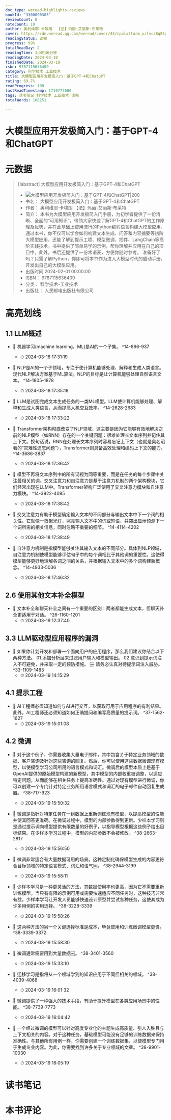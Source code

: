 ```yaml
---
doc_type: weread-highlights-reviews
bookId: "3300090305"
reviewCount: 0
noteCount: 19
author: 奥利维耶·卡埃朗  【法】玛丽-艾丽斯·布莱特
cover: https://cdn.weread.qq.com/weread/cover/44/cpplatform_uzfvcz8q85gdzbaqvchudt/t7_cpplatform_uzfvcz8q85gdzbaqvchudt1709868767.jpg
readingStatus: 读完
progress: 99%
totalReadDay: 2
readingTime: 3小时46分钟
readingDate: 2024-03-10
finishedDate: 2024-03-19
isbn: 9787115636409
category: 科学技术 工业技术
title: 大模型应用开发极简入门：基于GPT-4和ChatGPT
rating: 69.7%
readProgress: 100
lastReadTimestamp: 1710777600
tags: 读书笔记 科学技术 工业技术 读完
totalWords: 108251

---
```


# 大模型应用开发极简入门：基于GPT-4和ChatGPT

# 元数据
> [!abstract] 大模型应用开发极简入门：基于GPT-4和ChatGPT
> - ![ 大模型应用开发极简入门：基于GPT-4和ChatGPT|200](https://cdn.weread.qq.com/weread/cover/44/cpplatform_uzfvcz8q85gdzbaqvchudt/t7_cpplatform_uzfvcz8q85gdzbaqvchudt1709868767.jpg)
> - 书名： 大模型应用开发极简入门：基于GPT-4和ChatGPT
> - 作者： 奥利维耶·卡埃朗  【法】玛丽-艾丽斯·布莱特
> - 简介： 本书为大模型应用开发极简入门手册，为初学者提供了一份清晰、全面的“可用知识”，带领大家快速了解GPT-4和ChatGPT的工作原理及优势，并在此基础上使用流行的Python编程语言构建大模型应用。通过本书，你不仅可以学会如何构建文本生成、问答和内容摘要等初阶大模型应用，还能了解到提示工程、模型微调、插件、LangChain等高阶实践技术。书中提供了简单易学的示例，帮你理解并应用在自己的项目中。此外，书后还提供了一份术语表，方便你随时参考。  准备好了吗？只需了解Python，你即可将本书作为进入大模型时代的启动手册，开发出自己的大模型应用。
> - 出版时间 2024-02-01 00:00:00
> - ISBN： 9787115636409
> - 分类： 科学技术-工业技术
> - 出版社： 人民邮电出版社有限公司

# 高亮划线

## 1.1 LLM概述


- 📌 机器学习(machine learning，ML)是AI的一个子集。 ^14-896-937
    - ⏱ 2024-03-18 17:31:19 

- 📌 NLP是AI的一个子领域，专注于使计算机能够处理、解释和生成人类语言。现代NLP解决方案基于ML算法。NLP的目标是让计算机能够处理自然语言文本。 ^14-1805-1878
    - ⏱ 2024-03-18 17:35:18 

- 📌 LLM是试图完成文本生成任务的一类ML模型。LLM使计算机能够处理、解释和生成人类语言，从而提高人机交互效率。 ^14-2628-2683
    - ⏱ 2024-03-18 17:33:22 

- 📌 Transformer架构彻底改变了NLP领域，这主要是因为它能够有效地解决之前的NLP模型（如RNN）存在的一个关键问题：很难处理长文本序列并记住其上下文。换句话说，RNN在处理长文本序列时容易忘记上下文（也就是臭名昭著的“灾难性遗忘问题”），Transformer则具备高效处理和编码上下文的能力。 ^14-3686-3837
    - ⏱ 2024-03-18 17:36:42 

- 📌 模型不再将文本序列中的所有词视为同等重要，而是在任务的每个步骤中关注最相关的词。交叉注意力和自注意力是基于注意力机制的两个架构模块，它们经常出现在LLM中。Transformer架构广泛使用了交叉注意力模块和自注意力模块。 ^14-3922-4085
    - ⏱ 2024-03-18 17:38:42 

- 📌 交叉注意力有助于模型确定输入文本的不同部分与输出文本中下一个词的相关性。它就像一盏聚光灯，照亮输入文本中的词或短语，并突出显示预测下一个词所需的相关信息，同时忽略不重要的细节。 ^14-4114-4202
    - ⏱ 2024-03-18 17:38:49 

- 📌 自注意力机制是指模型能够关注其输入文本的不同部分。具体到NLP领域，自注意力机制使模型能够评估句子中的每个词相比于其他词的重要性。这使得模型能够更好地理解各词之间的关系，并根据输入文本中的多个词构建新概念。 ^14-4933-5036
    - ⏱ 2024-03-18 17:46:32 
## 2.6 使用其他文本补全模型


- 📌 文本补全和聊天补全之间有一个重要的区别：两者都能生成文本，但聊天补全更适用于对话。 ^26-1160-1201
    - ⏱ 2024-03-19 12:37:40 
## 3.3 LLM驱动型应用程序的漏洞


- 📌 如果你计划开发和部署一个面向用户的应用程序，那么我们建议你结合以下两种方法。
   01.添加分析层来过滤用户输入和模型输出。
   02.意识到提示词注入不可避免，并采取一定的预防措施。
   ￼ 请务必认真对待提示词注入威胁。 ^33-1109-1483
    - ⏱ 2024-03-19 14:15:29 
## 4.1 提示工程


- 📌 AI工程师必须知道如何与AI进行交互，以获取可用于应用程序的有利结果。此外，AI工程师还必须知道如何正确提问和编写高质量的提示词。 ^37-1562-1627
    - ⏱ 2024-03-19 15:01:08 
## 4.2 微调


- 📌 对于这个例子，你需要收集大量电子邮件，其中包含关于特定业务领域的数据、客户咨询及针对这些咨询的回复。然后，你可以使用这些数据微调现有模型，以使模型学习公司所用的语言模式和词汇。微调后的模型本质上是基于OpenAI提供的原始模型构建的新模型，其中模型的内部权重被调整，以适应特定问题，从而能够在相关任务上提高准确性。通过对现有模型进行微调，你可以创建一个专门针对特定业务所用语言模式和词汇的电子邮件自动回复生成器。 ^38-717-923
    - ⏱ 2024-03-19 15:50:32 

- 📌 微调是指针对特定任务在一组数据上重新训练现有模型，以提高模型的性能并使其回答更准确。在微调过程中，模型的内部参数得到更新。少样本学习则是通过提示词向模型提供有限数量的好例子，以指导模型根据这些例子给出目标结果。在少样本学习过程中，模型的内部参数不会被修改。 ^38-2663-2817
    - ⏱ 2024-03-19 15:56:50 

- 📌 微调非常适合有大量数据可用的场景。这种定制化确保模型生成的内容更符合目标领域的特定语言模式、词汇和语气￼。 ^38-2944-3199
    - ⏱ 2024-03-19 15:58:11 

- 📌 少样本学习是一种更灵活的方法，其数据使用率也更高，因为它不需要重新训练模型。当只有有限的示例可用或需要快速适应不同任务时，这种技巧非常有益。少样本学习让开发人员能够快速设计原型并尝试各种任务，这使其成为许多用例的实用选择。 ^38-3228-3339
    - ⏱ 2024-03-19 15:58:26 

- 📌 这两种方法的另一个关键选择标准是成本，毕竟使用和训练微调模型更贵。 ^38-3339-3372
    - ⏱ 2024-03-19 15:58:30 

- 📌 微调通常需要用到大量数据￼。 ^38-3401-3560
    - ⏱ 2024-03-19 15:33:10 

- 📌 迁移学习是指将从一个领域学到的知识应用于不同但相关的领域。 ^38-4039-4068
    - ⏱ 2024-03-19 16:01:32 

- 📌 微调提供了一种强大的技术手段，有助于提升模型在各类应用场景中的性能。 ^38-7739-7773
    - ⏱ 2024-03-19 16:04:42 

- 📌 一个经过微调的模型可以针对高度专业化的主题生成高质量、引人入胜且与上下文相关的内容。对于这种任务，基础模型可能没有足够的训练数据来保持准确性。与其他所有用例一样，你需要创建一个训练数据集，以使模型专门用于生成专业内容。为此，你需要找到许多关于专业领域的文章。 ^38-9901-10030
    - ⏱ 2024-03-19 16:05:19 
# 读书笔记

# 本书评论
